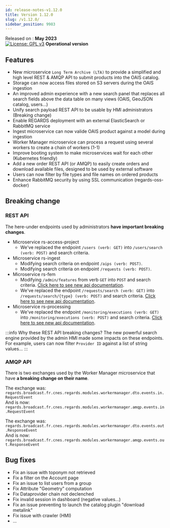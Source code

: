 ```yaml
---
id: release-notes-v1.12.0
title: Version 1.12.0
slug: /v1.12.0/
sidebar_position: 9983
---
```


Released on : **May 2023**  
[![License: GPL v3](https://img.shields.io/badge/License-GPLv3-blue.svg)](https://www.gnu.org/licenses/gpl-3.0)
**Operational version**

## Features

- New microservice `Long Term Archive (LTA)` to provide a simplified and high level REST & AMQP API to submit products into the OAIS catalog.
- Storage can now access files stored on S3 servers during the OAIS ingestion
- An improved admin experience with a new search panel that replaces all search fields above the data table on many views (OAIS, GeoJSON catalog, users...)
- Unify search payload REST API to be usable by HMI administrators (Breaking change)
- Enable REGARDS deployment with an external ElasticSearch or RabbitMQ service
- Ingest microservice can now valide OAIS product against a model during ingestion
- Worker Manager microservice can process a request using several workers to create a chain of workers (1-1) 
- Improve booting system to make microservices wait for each other (Kubernetes friendly)
- Add a new order REST API (or AMQP) to easily create orders and download available files, designed to be used by external software
- Users can now filter by file types and file names on ordered products
- Enhance RabbitMQ security by using SSL communication (regards-oss-docker)


## Breaking change

### REST API

The here-under endpoints used by administrators **have important breaking changes**.  

 - Microservice rs-access-project
    - We've replaced the endpoint `/users (verb: GET)` into `/users/search (verb: POST)` and search criteria. 
 - Microservice rs-ingest
    - Modifying search criteria on endpoint `/aips (verb: POST)`. 
    - Modifying search criteria on endpoint `/requests (verb: POST)`. 
 - Microservice rs-fem
    - Modifying `/admin/features` from verb `GET` into `POST` and search criteria. [Click here to see new api documentation](/docs/development/backend/services/fem/guides/rest/api#tag/feature-entity-controller/operation/searchFeatures). 
    - We've replaced the endpoint `/requests/search (verb: GET)` into `/requests/search/{type} (verb: POST)` and search criteria. [Click here to see new api documentation](/docs/development/backend/services/fem/guides/rest/api#tag/feature-request-controller/operation/searchFeatureRequests). 
 - Microservice rs-processing
    - We've replaced the endpoint `/monitoring/executions (verb: GET)` into `/monitoring/executions (verb: POST)` and search criteria. [Click here to see new api documentation](/docs/development/backend/services/processing/api-swagger#tag/p-monitoring-controller/operation/executions). 

:::info Why these REST API breaking changes?
The new powerful search engine provided by the admin HMI made some impacts on these endpoints.  
For example, users can now filter `Provider ID` against a list of string values...
:::


### AMQP API

There is two exchanges used by the Worker Manager microservice that have **a breaking change on their name**.

The exchange was:  
`regards.broadcast.fr.cnes.regards.modules.workermanager.dto.events.in.RequestEvent`  
And is now:  
`regards.broadcast.fr.cnes.regards.modules.workermanager.amqp.events.in.RequestEvent`

The exchange was:  
`regards.broadcast.fr.cnes.regards.modules.workermanager.dto.events.out.ResponseEvent`  
And is now:  
`regards.broadcast.fr.cnes.regards.modules.workermanager.amqp.events.out.ResponseEvent`


## Bug fixes

 - Fix an issue with toponym not retrieved
 - Fix a filter on the Account page
 - Fix an issue to list users from a group
 - Fix Attribute "Geometry" computation
 - Fix Dataprovider chain not declenched
 - Fix invalid session in dashboard (negative values...)
 - Fix an issue preventing to launch the catalog plugin "download metalink"
 - Fix issue with crawler (HMI)
 - ...
